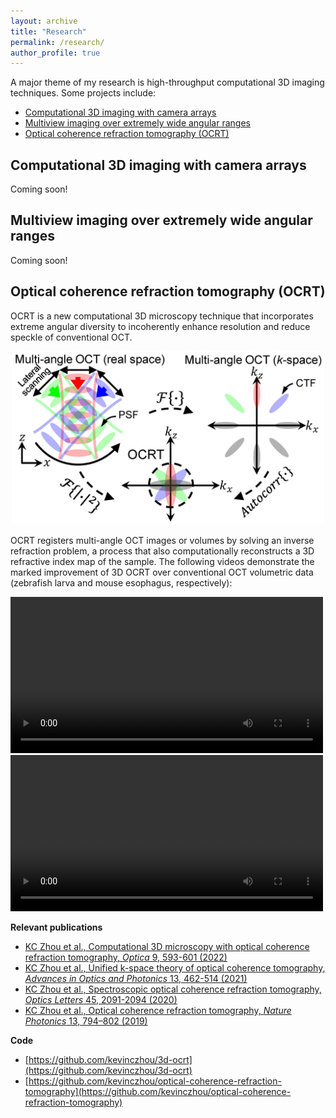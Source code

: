 ```yaml
---
layout: archive
title: "Research"
permalink: /research/
author_profile: true
---
```


A major theme of my research is high-throughput computational 3D imaging techniques. Some projects include:
- [Computational 3D imaging with camera arrays](#computational-3d-imaging-with-camera-arrays)
- [Multiview imaging over extremely wide angular ranges](#multiview-imaging-over-extremely-wide-angular-ranges)
- [Optical coherence refraction tomography (OCRT)](#optical-coherence-refraction-tomography-ocrt)

## Computational 3D imaging with camera arrays
Coming soon!

## Multiview imaging over extremely wide angular ranges
Coming soon!

## Optical coherence refraction tomography (OCRT)
OCRT is a new computational 3D microscopy technique that incorporates extreme angular diversity to incoherently enhance resolution and reduce speckle of conventional OCT.

<center><img src="/images/OCRT_overview.jpg" alt="OCRT k-space synthesis" width="500"/></center>

OCRT registers multi-angle OCT images or volumes by solving an inverse refraction problem, a process that also computationally reconstructs a 3D refractive index map of the sample. The following videos demonstrate the marked improvement of 3D OCRT over conventional OCT volumetric data (zebrafish larva and mouse esophagus, respectively):

<video width="500" controls>
  <source src="/images/OCRT_example1.mp4" type="video/mp4">
</video>
<video width="500" controls>
  <source src="/images/OCRT_example2.mp4" type="video/mp4">
</video>

**Relevant publications**
- [KC Zhou et al., Computational 3D microscopy with optical coherence refraction tomography, *Optica* 9, 593-601 (2022)](https://doi.org/10.1364/OPTICA.454860)
- [KC Zhou et al., Unified k-space theory of optical coherence tomography, *Advances in Optics and Photonics* 13, 462-514 (2021)](https://www.osapublishing.org/aop/fulltext.cfm?uri=aop-13-2-462&id=452759)
- [KC Zhou et al., Spectroscopic optical coherence refraction tomography, *Optics Letters* 45, 2091-2094 (2020)](https://www.osapublishing.org/ol/abstract.cfm?uri=ol-45-7-2091)
- [KC Zhou et al., Optical coherence refraction tomography, *Nature Photonics* 13, 794–802 (2019)](https://www.nature.com/articles/s41566-019-0508-1)

**Code**
- [https://github.com/kevinczhou/3d-ocrt](https://github.com/kevinczhou/3d-ocrt)
- [https://github.com/kevinczhou/optical-coherence-refraction-tomography](https://github.com/kevinczhou/optical-coherence-refraction-tomography)



